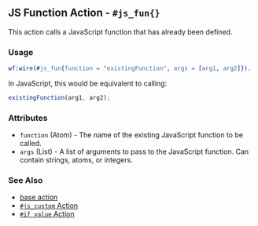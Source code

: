 ## JS Function Action - `#js_fun{}`

This action calls a JavaScript function that has already been defined.

### Usage

```erlang
wf:wire(#js_fun{function = "existingFunction", args = [arg1, arg2]}).
```

In JavaScript, this would be equivalent to calling:

```javascript
existingFunction(arg1, arg2);
```

### Attributes

* `function` (Atom) - The name of the existing JavaScript function to be called.
* `args` (List) - A list of arguments to pass to the JavaScript function. Can contain strings, atoms, or integers.

### See Also

* [base action](./action_base.md)
* [`#js_custom` Action](./js_custom.md)
* [`#if value` Action](./if_value.md)
